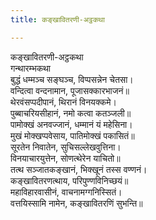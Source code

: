 ```yaml
---
title: कङ्खावितरणी-अट्ठकथा

---
```

कङ्खावितरणी-अट्ठकथा  
गन्थारम्भकथा  
बुद्धं धम्मञ्च सङ्घञ्च, विप्पसन्नेन चेतसा।  
वन्दित्वा वन्दनामान, पूजासक्कारभाजनं॥  
थेरवंसप्पदीपानं, थिरानं विनयक्कमे।  
पुब्बाचरियसीहानं, नमो कत्वा कतञ्जली॥  
पामोक्खं अनवज्जानं, धम्मानं यं महेसिना।  
मुखं मोक्खप्पवेसाय, पातिमोक्खं पकासितं॥  
सूरतेन निवातेन, सुचिसल्लेखवुत्तिना।  
विनयाचारयुत्तेन, सोणत्थेरेन याचितो॥  
तत्थ सञ्जातकङ्खानं, भिक्खूनं तस्स वण्णनं।  
कङ्खावितरणत्थाय, परिपुण्णविनिच्छयं॥  
महाविहारवासीनं, वाचनामग्गनिस्सितं।  
वत्तयिस्सामि नामेन, कङ्खावितरणिं सुभन्ति॥  